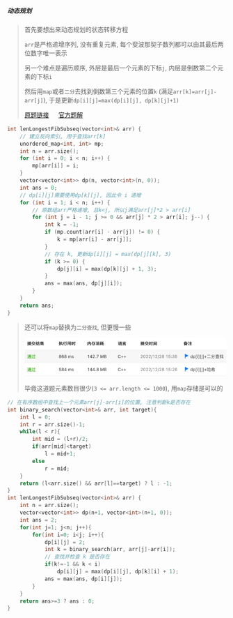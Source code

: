 ##### 动态规划

> 首先要想出来动态规划的状态转移方程
> 
> `arr`是严格递增序列, 没有重复元素, 每个斐波那契子数列都可以由其最后两位数字唯一表示
> 
> 另一个难点是遍历顺序, 外层是最后一个元素的下标`j`, 内层是倒数第二个元素的下标`i`
> 
> 然后用`map`或者`二分`去找到倒数第三个元素的位置`k` (满足`arr[k]=arr[j]-arr[j]`), 于是更新`dp[i][j]=max(dp[i][j], dp[k][j]+1)`
>
> [原题链接](https://leetcode.cn/problems/length-of-longest-fibonacci-subsequence/)  &emsp;  [官方题解](https://leetcode.cn/problems/length-of-longest-fibonacci-subsequence/solution/zui-chang-de-fei-bo-na-qi-zi-xu-lie-de-c-8trz/)

```CPP
int lenLongestFibSubseq(vector<int>& arr) {
    // 建立反向索引, 用于查找arr[k]
    unordered_map<int, int> mp;
    int n = arr.size();
    for (int i = 0; i < n; i++) {
        mp[arr[i]] = i;
    }
    vector<vector<int>> dp(n, vector<int>(n, 0));
    int ans = 0;
    // dp[i][j]需要使用dp[k][j], 因此令 i 递增
    for (int i = 1; i < n; i++) {
        // 原数组arr严格递增, 且k<j, 所以j满足arr[j]*2 > arr[i]
        for (int j = i - 1; j >= 0 && arr[j] * 2 > arr[i]; j--) {
            int k = -1;
            if (mp.count(arr[i] - arr[j]) != 0) {
                k = mp[arr[i] - arr[j]];
            }
            // 存在 k, 更新dp[i][j] = max(dp[j][k], 3)
            if (k >= 0) {
                dp[j][i] = max(dp[k][j] + 1, 3);
            }
            ans = max(ans, dp[j][i]);
        }
    }
    return ans;
}
```

> 还可以将`map`替换为`二分查找`, 但更慢一些
>
> ![LC873](/appendix/LC873.png)
>
> 毕竟这道题元素数目很少(`3 <= arr.length <= 1000`), 用`map`存储是可以的

```CPP
// 在有序数组中查找上一个元素arr[j]-arr[i]的位置, 注意判断k是否存在
int binary_search(vector<int>& arr, int target){
    int l = 0;
    int r = arr.size()-1;
    while(l < r){
        int mid = (l+r)/2;
        if(arr[mid]<target)
            l = mid+1;
        else
            r = mid;
    }
    return (l<arr.size() && arr[l]==target) ? l : -1;
}
int lenLongestFibSubseq(vector<int>& arr) {
    int n = arr.size();
    vector<vector<int>> dp(n+1, vector<int>(n+1, 0));
    int ans = 2;
    for(int j=1; j<n; j++){
        for(int i=0; i<j; i++){
            dp[i][j] = 2;
            int k = binary_search(arr, arr[j]-arr[i]);
            // 查找并检查 k 是否存在
            if(k!=-1 && k < i)
                dp[i][j] = max(dp[i][j], dp[k][i] + 1);
            ans = max(ans, dp[i][j]);
        }
    }
    return ans>=3 ? ans : 0;
}
```
